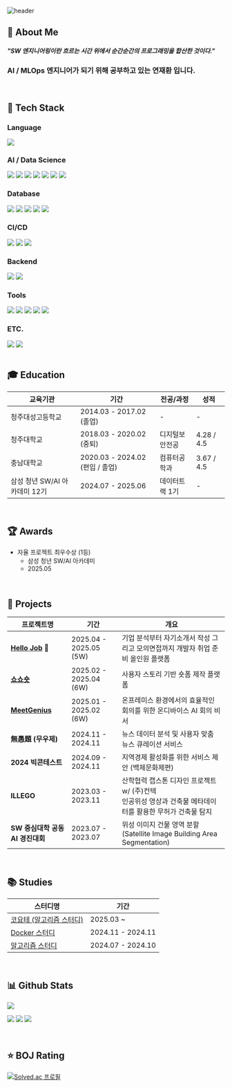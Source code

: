 <div>
  <!--Header-->
  
  ![header](https://capsule-render.vercel.app/api?type=venom&color=gradient&height=300&section=header&text=Ja-efan)
  
</div>

<div>
  <!--Body-->
  
  ## 👀 About Me

  #### *"SW 엔지니어링이란 흐르는 시간 위에서 순간순간의 프로그래밍을 합산한 것이다."*

  ###  AI / MLOps 엔지니어가 되기 위해 공부하고 있는 **연재환** 입니다.

  <br>

  ## 🧱 Tech Stack
  ### Language
  <!--Python-->
  <img src="https://img.shields.io/badge/Python-3776AB?logo=python&logoColor=fff"/>

  
  ### AI / Data Science
  <!--PyTorch-->
  <img src="https://img.shields.io/badge/PyTorch-EE4C2C?&logo=PyTorch&logoColor=white"/>
  <!--Hugging Face-->
  <img src="https://img.shields.io/badge/Hugging%20Face-FFD21E?logo=huggingface&logoColor=000"/>
  <!-- Scikit-learn -->
  <img src="https://img.shields.io/badge/scikitlearn-%23F7931E?logo=scikitlearn&logoColor=white">
  <!--Pandas-->
  <img src="https://img.shields.io/badge/Pandas-150458?logo=pandas&logoColor=fff)"/>
  <!--Numpy-->
  <img src="https://img.shields.io/badge/NumPy-4DABCF?logo=numpy&logoColor=fff"/>
  <!-- OpenCV -->
  <img src="https://img.shields.io/badge/opencv-%235C3EE8?logo=opencv&logoColor=white">
  <!--Matplotlib-->
  <img src="https://custom-icon-badges.demolab.com/badge/Matplotlib-71D291?logo=matplotlib&logoColor=fff"/>
  
  ### Database
  <!--MySQL-->
  <img src="https://img.shields.io/badge/MySQL-4479A1?logo=mysql&logoColor=fff"/>
  <!-- MariaDB -->
  <img src="https://img.shields.io/badge/mariadb-%23003545?logo=mariadb&logoColor=white">
  <!-- PostgreSQL -->
  <img src="https://img.shields.io/badge/postgresql-%234169E1?logo=postgresql&logoColor=white">
  <!-- MongoDB -->
  <img src="https://img.shields.io/badge/mongodb-%2347A248?logo=mongodb&logoColor=white">
  <!-- ChromaDB -->
  <img src="https://img.shields.io/badge/chromadb-%2347A248?color=orange">

  ### CI/CD
  <!--Docker-->
  <img src="https://img.shields.io/badge/docker-2496ED?&logo=docker&logoColor=white"/>
  <!--GitLab CI-->
  <img src="https://img.shields.io/badge/GitLab%20CI-FC6D26?logo=gitlab&logoColor=fff"/>
  <!--GitLab CI/CD-->
  <img src="https://img.shields.io/badge/Jenkins-D24939?logo=jenkins&logoColor=white"/>

  ### Backend
  <!--FastAPI-->
  <img src="https://img.shields.io/badge/FastAPI-009485.svg?logo=fastapi&logoColor=white"/>
  <!--Django-->
  <img src="https://img.shields.io/badge/Django-092E20?&logo=Django&logoColor=white"/>
  
  ### Tools
  <!--git-->
  <img src="https://img.shields.io/badge/git-F05032?&logo=git&logoColor=white"/>
  <!--github-->
  <img src="https://img.shields.io/badge/GitHub-%23121011.svg?logo=github&logoColor=white"/>
  <!--jupyter-->
  <img src="https://img.shields.io/badge/jupyter-F37626?&logo=jupyter&logoColor=white"/>
  <!--notion-->
  <img src="https://img.shields.io/badge/notion-000000?&logo=notion&logoColor=white"/>
  <!--colab-->
  <img src="https://img.shields.io/badge/Google%20Colab-F9AB00?logo=googlecolab&logoColor=fff"/>

  ### ETC.
  <!-- Linux -->
  <img src="https://img.shields.io/badge/linux-%23FCC624?logo=linux&logoColor=white&color=orange">
  <!--Anaconda-->
  <img src="https://img.shields.io/badge/Anaconda-44A833?logo=anaconda&logoColor=fff"/>
  
  <br>
  <br>

  ## 🎓 Education 

  | 교육기관 | 기간 | 전공/과정 | 성적 |
  |---------|------|----------|------|
  | 청주대성고등학교 | 2014.03 - 2017.02 (졸업) | - | - |
  | 청주대학교 | 2018.03 - 2020.02 (중퇴) | 디지털보안전공 | 4.28 / 4.5 |
  | 충남대학교 | 2020.03 - 2024.02 (편입 / 졸업) | 컴퓨터공학과 | 3.67 / 4.5 |
  | 삼성 청년 SW/AI 아카데미 12기 | 2024.07 - 2025.06 | 데이터트랙 1기 | - |
  
   <br>

  ## 🏆 Awards 
  - 자율 프로젝트 최우수상 (1등)
    - 삼성 청년 SW/AI 아카데미 
    - 2025.05

  <br>

  ## 📌 Projects

  | 프로젝트명 | 기간 | 개요 |
  |-----------|------|------|
  | [**Hello Job**](https://github.com/Ja-efan/HelloJob) 🥇 | 2025.04 - 2025.05 (5W) | 기업 분석부터 자기소개서 작성 그리고 모의면접까지 개발자 취업 준비 올인원 플랫폼 |
  | [**쇼쇼숏**](https://github.com/Ja-efan/shoshoshorts) | 2025.02 - 2025.04 (6W) | 사용자 스토리 기반 숏폼 제작 플랫폼 |
  | [**MeetGenius**](https://github.com/Ja-efan/MeetGenius) | 2025.01 - 2025.02 (6W) | 온프레미스 환경에서의 효율적인 회의를 위한 온디바이스 AI 회의 비서 |
  | **無愚題 (무우제)** | 2024.11 - 2024.11 | 뉴스 데이터 분석 및 사용자 맞춤 뉴스 큐레이션 서비스 |
  | **2024 빅콘테스트** | 2024.09 - 2024.11 | 지역경제 활성화를 위한 서비스 제안 (백제문화제편) |
  | **ILLEGO** | 2023.03 - 2023.11 | 산학협력 캡스톤 디자인 프로젝트 w/ (주)컨텍<br/>인공위성 영상과 건축물 메타데이터를 활용한 무허가 건축물 탐지 |
  | **SW 중심대학 공동 AI 경진대회** | 2023.07 - 2023.07 | 위성 이미지 건물 영역 분할 <br/>(Satellite Image Building Area Segmentation) |

  <br>

  ## 📚 Studies 
    
  | 스터디명 | 기간 |
  |---------|------|
  | [코요테 (알고리즘 스터디)](https://github.com/Ja-efan/CoyoTe) | 2025.03 ~ |
  | [Docker 스터디](https://github.com/Ja-efan/SSAFY-Docker-Study) | 2024.11 - 2024.11 |
  | [알고리즘 스터디](https://github.com/Ja-efan/Algorithm_Study_TypeA) | 2024.07 - 2024.10 |
  
  <br>
  
  ## 📊 Github Stats
  ![](https://github-profile-summary-cards.vercel.app/api/cards/profile-details?username=Ja-efan&theme=nord_dark)

  ![](https://github-profile-summary-cards.vercel.app/api/cards/repos-per-language?username=Ja-efan&theme=nord_dark)
  ![](https://github-profile-summary-cards.vercel.app/api/cards/most-commit-language?username=Ja-efan&theme=nord_dark)
  ![](https://github-profile-summary-cards.vercel.app/api/cards/stats?username=Ja-efan&theme=nord_dark)
  
  <br>

  ## ⭐ BOJ Rating
  [![Solved.ac 프로필](https://mazassumnida.wtf/api/v2/generate_badge?boj=woghks1213y)](https://solved.ac/woghks1213y)

</div>
